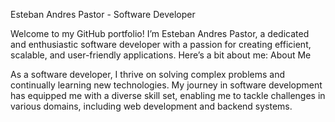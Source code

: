 Esteban Andres Pastor - Software Developer

Welcome to my GitHub portfolio! I’m Esteban Andres Pastor, a dedicated and enthusiastic software developer with a passion for creating efficient, scalable, and user-friendly applications. Here’s a bit about me:
About Me

As a software developer, I thrive on solving complex problems and continually learning new technologies. My journey in software development has equipped me with a diverse skill set, enabling me to tackle challenges in various domains, including web development and backend systems.